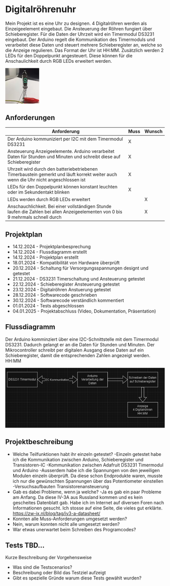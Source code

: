 # Digitalröhrenuhr
Mein Projekt ist es eine Uhr zu designen. 4 Digitalröhren werden als Einzeigeelement eingebaut.
Die Ansteuerung der Röhren fungiert über Schieberegister.
Für die Daten der Uhrzeit wird ein Timermodul DS3231 eingebaut.
Der Arduino regelt die Kommunikation des Timermoduls und verarbeitet diese Daten und steuert mehrere Schieberegister an, welche so die Anzeige regulieren.
Das Format der Uhr ist HH:MM. Zusätzlich werden 2 LEDs für den Doppelpunkt angesteuert. Diese können für die Anschaulichkeit durch RGB LEDs erweitert werden.

![Anzeigeelement](./Anzeigeelement.png)

## Anforderungen
| Anforderung                                                                                                                         | Muss | Wunsch |
| -------------------------------------------------------------------------------------------------------------------                 | ---- | ------ |
| Der Arduino kommuniziert per I2C mit dem Timermodul DS3231                                                                          | X    |        |
| Ansteuerung Anzeigeelemente. Arduino verarbeitet Daten für Stunden und Minuten und schreibt diese auf Schieberegister               | X    |        |
| Uhrzeit wird durch den batteriebetriebenen Timerbaustein gemerkt und läuft korrekt weiter auch wenn die Uhr nicht angeschlossen ist | X    |        |
| LEDs für den Doppelpunkt können konstant leuchten oder im Sekundentakt blinken                                                      | X    |        |
| LEDs werden durch RGB LEDs erweitert                                                                                                |      | X      |
| Anschauchlichkeit. Bei einer vollständigen Stunde laufen die Zahlen bei allen Anzeigeelementen von 0 bis 9 mehrmals schnell durch   |      | X      |                                                       


## Projektplan
- 14.12.2024 - Projektplanbesprechung
- 14.12.2024 - Flussdiagramm erstellt
- 14.12.2024 - Projektplan erstellt
- 18.01.2024 - Kompatibilität von Hardware überprüft
- 20.12.2024 - Schaltung für Versorgungsspannungen designt und getestet
- 21.12.2024 - DS3231 Timerschaltung und Ansteuerung getestet
- 22.12.2024 - Schieberegister Ansteuerung getestet
- 23.12.2024 - Digitalröhren Anstuerung getestet
- 28.12.2024 - Softwarecode geschrieben
- 30.12.2024 - Softwarecode verständlich kommentiert
- 01.01.2024 - Tests abgeschlossen
- 04.01.2025 - Projektabschluss (Video, Dokumentation, Präsentation)

## Flussdiagramm

Der Arduino komminziert über eine I2C-Schnittstelle mit dem Timermodul DS3231. Dadurch gelangt er an die Daten für Stunden und Minuten. Der Mikrocontroller schreibt per digitalen Ausgang
diese Daten auf ein Schieberegister, damit die entsprechenden Zahlen angezeigt werden. HH:MM


![Flussdiagramm](./Flussdiagramm.png)

## Projektbeschreibung

- Welche Teilfunktionen habt ihr einzeln getestet?
  -Einzeln getestet habe ich die Kommunikation zwischen Arduino, Schieberegister und Transistoren-IC
  -Kommunikation zwischen Adafruit DS3231 Timermodul und Arduino
  -Ausserdem habe ich die Spannungen von den jeweiligen Modulen einzeln überprüft. Da diese schon Endprodukte waren, musste ich nur die gewünschten Spannungen über das Potentiometer einstellen
  -Versuchsaufbauten Transistorenansteuerung
- Gab es dabei Probleme, wenn ja welche?
  -Ja es gab ein paar Probleme am Anfang. Da diese IV-3A aus Russland kommen und es kein gescheites Datenblatt gab. Habe ich im Internet auf diversen Foren nach Informationen gesucht. Ich stosse auf eine Seite,
  die  vieles gut erklärte. https://zw-ix.nl/blog/tag/iv3-a-datasheet/
- Konnten alle Muss-Anforderungen umgesetzt werden?
- Nein, warum konnten nicht alle umgesetzt werden?
- War etwas unerwartet beim Schreiben des Programcodes?
  
## Tests TBD...

Kurze Beschreibung der Vorgehensweise
- Was sind die Testscenarios?
- Beschreibung oder Bild das Testziel aufzeigt
- Gibt es spezielle Gründe warum diese Tests gewählt wurden?

